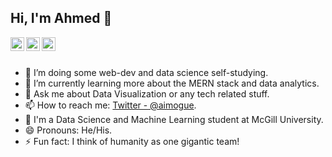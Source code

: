 ## Hi, I'm Ahmed 👋

<a href="https://twitter.com/aimogue">
  <img align="left" alt="Ahmed's Twitter" width="22px" src="https://cdn.jsdelivr.net/npm/simple-icons@v3/icons/twitter.svg" />
</a>
<a href="https://www.linkedin.com/in/siteahmedibrahim/">
  <img align="left" alt="Ahmed's Linkdein" width="22px" src="https://cdn.jsdelivr.net/npm/simple-icons@v3/icons/linkedin.svg" />
</a>
<a href="https://github.com/aimogue">
  <img align="left" alt="Ahmed's Github" width="22px" src="https://cdn.jsdelivr.net/npm/simple-icons@v3/icons/github.svg" />
</a>

<br/>
<br/>

- 🔭 I’m doing some web-dev and data science self-studying.
- 🌱 I’m currently learning more about the MERN stack and data analytics.
- 💬 Ask me about Data Visualization or any tech related stuff.
- 📫 How to reach me: [Twitter - @aimogue](https://twitter.com/aimogue).
- :closed_book: I'm a Data Science and Machine Learning student at McGill University.
- 😄 Pronouns: He/His.
- ⚡ Fun fact: I think of humanity as one gigantic team!

